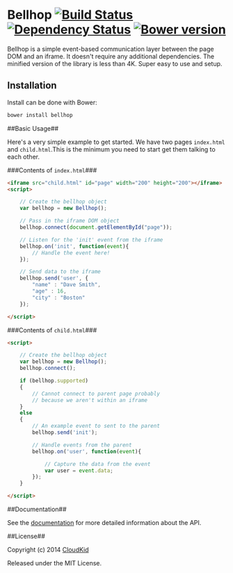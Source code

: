 # Bellhop [![Build Status](https://travis-ci.org/CloudKidStudio/Bellhop.svg?branch=master)](https://travis-ci.org/CloudKidStudio/Bellhop) [![Dependency Status](https://david-dm.org/CloudKidStudio/Bellhop.svg)](https://david-dm.org/CloudKidStudio/Bellhop) [![Bower version](https://badge.fury.io/bo/bellhop.svg)](http://badge.fury.io/bo/bellhop)

Bellhop is a simple event-based communication layer between the page DOM and an iframe. It doesn't require any additional dependencies. The minified version of the library is less than 4K. Super easy to use and setup. 

## Installation

Install can be done with Bower:

```bash
bower install bellhop
```

##Basic Usage##

Here's a very simple example to get started. We have two pages `index.html` and `child.html`.This is the minimum you need to start get them talking to each other.

###Contents of `index.html`###

```html
<iframe src="child.html" id="page" width="200" height="200"></iframe>
<script>

	// Create the bellhop object
	var bellhop = new Bellhop();

	// Pass in the iframe DOM object
	bellhop.connect(document.getElementById("page"));

	// Listen for the 'init' event from the iframe
	bellhop.on('init', function(event){
		// Handle the event here!
	});

	// Send data to the iframe
	bellhop.send('user', {
		"name" : "Dave Smith",
		"age" : 16,
		"city" : "Boston"
	});

</script>
```

###Contents of `child.html`###

```html
<script>

	// Create the bellhop object
	var bellhop = new Bellhop();
	bellhop.connect();

	if (bellhop.supported)
	{
		// Cannot connect to parent page probably
		// because we aren't within an iframe
	}
	else
	{
		// An example event to sent to the parent
		bellhop.send('init');

		// Handle events from the parent
		bellhop.on('user', function(event){

			// Capture the data from the event
			var user = event.data;
		});
	}

</script>
```

##Documentation##

See the [documentation](http://cloudkidstudio.github.io/Bellhop) for more detailed information about the API. 

##License##

Copyright (c) 2014 [CloudKid](http://github.com/cloudkidstudio)

Released under the MIT License.
